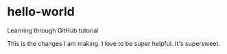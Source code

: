 # hello-world
Learning through GitHub tutorial

This is the changes I am making. I love to be super helpful. It's supersweet.

